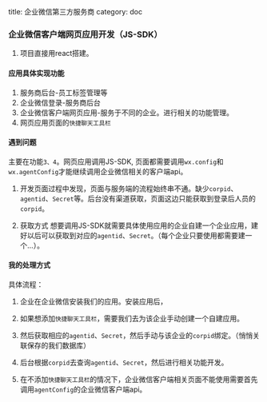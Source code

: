 title: 企业微信第三方服务商
category: doc
<!-- -----split----- -->

### 企业微信客户端网页应用开发（JS-SDK）

1. 项目直接用react搭建。

#### 应用具体实现功能
1. 服务商后台-员工标签管理等
2. 企业微信登录-服务商后台
3. 企业微信客户端网页应用-服务于不同的企业。进行相关的功能管理。
4. 网页应用页面的`快捷聊天工具栏`

#### 遇到问题
主要在功能`3、4`。网页应用调用JS-SDK, 页面都需要调用`wx.config`和`wx.agentConfig`才能继续调用企业微信相关的客户端api。

1. 开发页面过程中发现，页面与服务端的流程始终串不通。缺少`corpid`、`agentid`、`Secret`等。后台没有渠道获取，页面这边只能获取到登录后人员的`corpid`。

2. 获取方式
想要调用JS-SDK就需要具体使用应用的企业自建一个企业应用，建好以后可以获取到对应的`agentid`、`Secret`。（每个企业只要使用都需要建一个...）。

#### 我的处理方式
具体流程：
1. 企业在企业微信安装我们的应用。安装应用后，
2. 如果想添加`快捷聊天工具栏`，需要我们去为该企业手动创建一个自建应用。
3. 然后获取相应的`agentid`、`Secret`，然后手动与该企业的`corpid`绑定。（悄悄关联保存的我们数据库）
4. 后台根据`corpid`去查询`agentid`、`Secret`，然后进行相关功能开发。

5. 在不添加`快捷聊天工具栏`的情况下，企业微信客户端相关页面不能使用需要首先调用`agentConfig`的企业微信客户端api。


    


